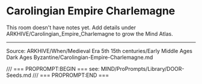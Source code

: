 # Carolingian Empire Charlemagne

This room doesn't have notes yet. Add details under ARKHIVE/Carolingian_Empire_Charlemagne to grow the Mind Atlas.

---
Source: ARKHIVE/When/Medieval Era 5th 15th centuries/Early Middle Ages Dark Ages Byzantine/Carolingian-Empire-Charlemagne.md

/// === PROPROMPT:BEGIN ===
see: MIND/ProPrompts/Library/DOOR-Seeds.md
/// === PROPROMPT:END ===
